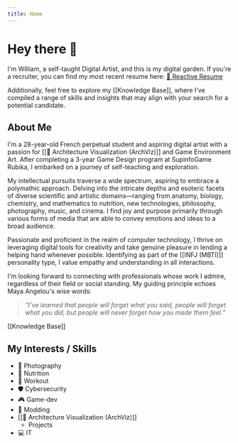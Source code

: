 ```yaml
---
title: Home
---
```

# Hey there 👋

I'm William, a self-taught Digital Artist, and this is my digital garden. If you're a recruiter, you can find my most recent resume here: [📄 Reactive Resume](https://rxresu.me/william.bs.pro/en-curriculum-vitae)

Additionally, feel free to explore my [[Knowledge Base]], where I've compiled a range of skills and insights that may align with your search for a potential candidate.

## About Me

I'm a 28-year-old French perpetual student and aspiring digital artist with a passion for [[🏡 Architecture Visualization (ArchViz)]] and Game Environment Art. After completing a 3-year Game Design program at SupinfoGame Rubika, I embarked on a journey of self-teaching and exploration.  
  
My intellectual pursuits traverse a wide spectrum, aspiring to embrace a polymathic approach. Delving into the intricate depths and esoteric facets of diverse scientific and artistic domains—ranging from anatomy, biology, chemistry, and mathematics to nutrition, new technologies, philosophy, photography, music, and cinema. I find joy and purpose primarily through various forms of media that are able to convey emotions and ideas to a broad audience.  
  
Passionate and proficient in the realm of computer technology, I thrive on leveraging digital tools for creativity and take genuine pleasure in lending a helping hand whenever possible. Identifying as part of the [[INFJ (MBTI)]] personality type, I value empathy and understanding in all interactions.  
  
I'm looking forward to connecting with professionals whose work I admire, regardless of their field or social standing. My guiding principle echoes Maya Angelou's wise words:

> *“I’ve learned that people will forget what you said, people will forget what you did, but people will never forget how you made them feel.”*


[[Knowledge Base]]
## My Interests / Skills

- 📸 Photography
- 🥗 Nutrition
- 💪 Workout
- 🛡️ Cybersecurity
- 🎮 Game-dev
- 🧰 Modding
-  [[🏡 Architecture Visualization (ArchViz)]]
	- Projects
- 💻 IT
